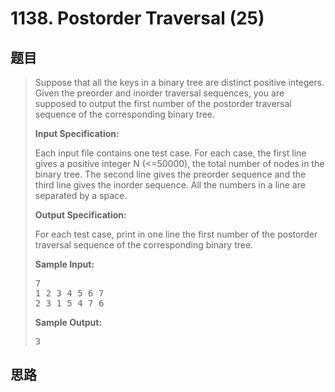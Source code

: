 <h1>1138. Postorder Traversal (25)</h1>

## 题目

> <div id="problemContent">
> <p>Suppose that all the keys in a binary tree are distinct positive integers. Given the preorder and inorder traversal sequences, you are supposed to output the first number of the postorder traversal sequence of the corresponding binary tree.
> </p>
> <p><b>
> Input Specification:
> </b></p>
> <p>Each input file contains one test case. For each case, the first line gives a positive integer N (&lt;=50000), the total number of nodes in the binary tree. The second line gives the preorder sequence and the third line gives the inorder sequence. All the numbers in a line are separated by a space.</p>
> <p><b>
> Output Specification:
> </b></p>
> <p>For each test case, print in one line the first number of the postorder traversal sequence of the corresponding binary tree.
> </p>
> <b>Sample Input:</b><pre>
> 7
> 1 2 3 4 5 6 7
> 2 3 1 5 4 7 6
> </pre>
> <b>Sample Output:</b><pre>
> 3
> </pre>
> </div>

## 思路

